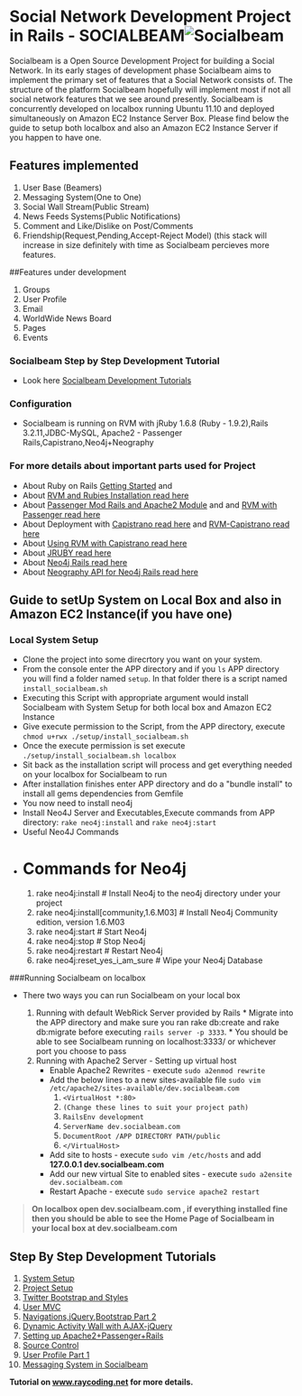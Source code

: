 # Social Network Development Project in Rails - SOCIALBEAM![Socialbeam](https://s3.amazonaws.com/socialbeam-repo/images/sb_large.png "Socialbeam")
Socialbeam is a Open Source Development Project for building a Social Network. In its early stages of development phase Socialbeam aims to implement
the primary set of features that a Social Network consists of. The structure of the platform Socialbeam hopefully will implement most if not all social network features that we see around presently. 
Socialbeam is concurrently developed on localbox running Ubuntu 11.10 and deployed simultaneously on Amazon EC2 Instance Server Box. Please find below the guide to setup 
both localbox and also an Amazon EC2 Instance Server if you happen to have one.

## Features implemented
1. User Base (Beamers)
2. Messaging System(One to One)
3. Social Wall Stream(Public Stream)
4. News Feeds Systems(Public Notifications)
5. Comment and Like/Dislike on Post/Comments
6. Friendship(Request,Pending,Accept-Reject Model)
(this stack will increase in size definitely with time as Socialbeam percieves more features.

##Features under development
1. Groups
2. User Profile
3. Email
4. WorldWide News Board
5. Pages
6. Events
 
### Socialbeam Step by Step Development Tutorial 
* Look here [Socialbeam Development Tutorials](http://raycoding.net/category/ruby-on-rails/socialbeam-development-tutorial/)

### Configuration
* Socialbeam is running on RVM with jRuby 1.6.8 (Ruby - 1.9.2),Rails 3.2.11,JDBC-MySQL, Apache2 - Passenger Rails,Capistrano,Neo4j+Neography

### For more details about important parts used for Project
* About Ruby on Rails [Getting Started](http://guides.rubyonrails.org/getting_started.html) and 
* About [RVM and Rubies Installation read here](https://rvm.io/rvm/install/) 
* About [Passenger Mod Rails and Apache2 Module](http://www.modrails.com/documentation/Users%20guide%20Apache.html) and and [RVM with Passenger read here](https://rvm.io/integration/passenger/)
* About Deployment with [Capistrano read here](https://github.com/capistrano/capistrano/wiki) and [RVM-Capistrano read here](https://github.com/wayneeseguin/rvm-capistrano)
* About [Using RVM with Capistrano read here](https://rvm.io/integration/capistrano/)
* About [JRUBY read here](https://github.com/jruby/jruby)
* About [Neo4j Rails read here](https://github.com/andreasronge/neo4j)
* About [Neography API for Neo4j Rails read here](https://github.com/maxdemarzi/neography)


## Guide to setUp System on Local Box and also in Amazon EC2 Instance(if you have one)

### Local System Setup
* Clone the project into some direcrtory you want on your system.
* From the console enter the APP directory and if you `ls` APP directory you will find a folder named `setup`. In that folder there is a script named `install_socialbeam.sh`
* Executing this Script with appropriate argument would install Socialbeam with System Setup for both local box and Amazon EC2 Instance
* Give execute permission to the Script, from the APP directory, execute `chmod u+rwx ./setup/install_socialbeam.sh`
* Once the execute permission is set execute `./setup/install_socialbeam.sh localbox`
* Sit back as the installation script will process and get everything needed on your localbox for Socialbeam to run
* After installation finishes enter APP directory and do a "bundle install" to install all gems dependencies from Gemfile
* You now need to install neo4j
* Install Neo4J Server and Executables,Execute commands from APP directory: `rake neo4j:install` and `rake neo4j:start`
* Useful Neo4J Commands
* Commands for Neo4j
  ==================
  1. rake neo4j:install # Install Neo4j to the neo4j directory under your project
  2. rake neo4j:install[community,1.6.M03] # Install Neo4j Community edition, version 1.6.M03
  3. rake neo4j:start # Start Neo4j
  4. rake neo4j:stop  # Stop Neo4j
  5. rake neo4j:restart # Restart Neo4j
  6. rake neo4j:reset_yes_i_am_sure # Wipe your Neo4j Database

###Running Socialbeam on localbox 
* There two ways you can run Socialbeam on your local box

  1. Running with default WebRick Server provided by Rails
          * Migrate into the APP directory and make sure you ran rake db:create and rake db:migrate before executing `rails server -p 3333`.
          * You should be able to see Socialbeam running on localhost:3333/ or whichever port you choose to pass
  2. Running with Apache2 Server - Setting up virtual host
	  * Enable Apache2 Rewrites - execute `sudo a2enmod rewrite`
	  * Add the below lines to a new sites-available file `sudo vim /etc/apache2/sites-available/dev.socialbeam.com`
		1. `<VirtualHost *:80>`
		2. `(Change these lines to suit your project path)`
		3. `RailsEnv development`
		4. `ServerName dev.socialbeam.com`
		5. `DocumentRoot /APP DIRECTORY PATH/public`
		6. `</VirtualHost>`
	  * Add site to hosts - execute `sudo vim /etc/hosts` and add **127.0.0.1   dev.socialbeam.com**
	  * Add our new virtual Site to enabled sites - execute `sudo a2ensite dev.socialbeam.com`
	  * Restart Apache - execute `sudo service apache2 restart`

> **On localbox open dev.socialbeam.com , if everything installed fine then you should be able to see the Home Page of Socialbeam in your local box at dev.socialbeam.com**
      

## Step By Step Development Tutorials
1. [System Setup](http://raycoding.net/2012/10/17/creating-social-network-on-ruby-on-rails-day-1/)
2. [Project Setup](http://raycoding.net/2012/10/26/creating-social-network-on-ruby-on-rails-day-2/)
3. [Twitter Bootstrap and Styles](http://raycoding.net/2012/10/26/creating-social-network-on-ruby-on-rails-day-3-adding-navigations-and-stylesheets/)
4. [User MVC](http://raycoding.net/2012/10/29/creating-social-network-on-ruby-on-rails-day-4-socialbeams-user-mvc/)
5. [Navigations,jQuery,Bootstrap Part 2](http://raycoding.net/2012/10/30/creating-social-network-on-ruby-on-rails-day-5-navigationstwitter-bootstrap-stylesjquery-part-2/)
6. [Dynamic Activity Wall with AJAX-jQuery](http://raycoding.net/2012/11/01/creating-social-network-on-ruby-on-rails-day-6-dynamic-facebook-like-wall-with-rails-ajax-jquery/)
7. [Setting up Apache2+Passenger+Rails](http://raycoding.net/2012/12/22/creating-social-network-on-ruby-on-rails-day-7-setting-up-rails-apache-with-passenger/)
8. [Source Control](http://raycoding.net/2012/12/22/creating-social-network-on-ruby-on-rails-day-8-source-control-on-git/)
9. [User Profile Part 1](http://raycoding.net/2012/12/28/creating-social-network-on-ruby-on-rails-day-9-creating-user-profile-part-1/)
10. [Messaging System in Socialbeam](http://raycoding.net/2013/01/05/creating-social-network-on-ruby-on-rails-day-10-creating-messaging-system-init/)

**Tutorial on www.raycoding.net for more details.**